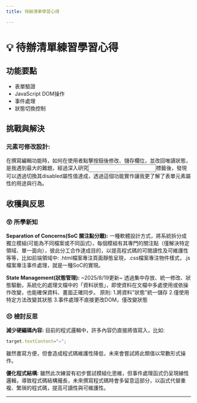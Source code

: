 ```yaml
---
title: 待辦清單學習心得

---
```


# :bulb: 待辦清單練習學習心得

## 功能要點
* 表單驗證
* JavaScript DOM操作
* 事件處理
* 狀態切換控制

## 挑戰與解決
### 元素可修改設計:
在撰寫編輯功能時，如何在使用者點擊按鈕後修改、儲存欄位，並改回唯讀狀態，是我遇到最大的難題，經過深入研究<input>標籤後，發現可以透過切換其disabled屬性值達成，透過這個功能實作讓我更了解了表單元素屬性的用途與行為。

## 收穫與反思
### :astonished: 所學新知
**Separation of Concerns(SoC 關注點分離):**
一種軟體設計方式，將系統拆分成獨立模組(可能為不同檔案或不同函式)，每個模組有其專門的關注點（僅解決特定領域、單一面向），彼此分工合作達成目的，以提高程式碼的可閱讀性及可維護性等等，比如前端領域中: .html檔案專注頁面靜態呈現，.css檔案專注物件樣式，.js檔案專注事件處理，就是一種SoC的實現。

**State Management(狀態管理):** ~2025/8/19更新~ 
透過集中存放、統一修改、狀態驅動，系統化的處理文檔中的「資料狀態」，即使資料在文檔中多處使用或依操作改變，也能確保資料、畫面正確同步。
原則:
1.將資料"狀態"統一儲存
2.僅使用特定方法改變其狀態
3.事件處理不直接更改DOM，僅改變狀態


### :persevere: 檢討反思
**減少硬編碼內容:**
目前的程式邏輯中，許多內容仍直接將值寫入，比如:
```js
target.textContent="✏️";
```
雖然書寫方便，但會造成程式碼維護性降低，未來會嘗試將此類值以常數形式操作。

**優化程式結構:**
雖然此次練習有初步嘗試模組化思維，但事件處理函式仍呈現線性邏輯，導致程式碼結構攏長，未來撰寫程式碼時會多留意這部分，以函式代替重複、繁瑣的程式碼，提高可讀性與可維護性。
****
